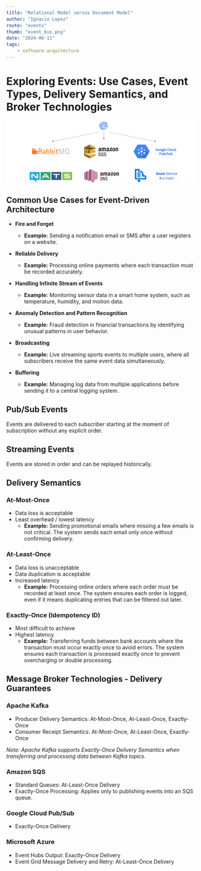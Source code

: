 ```yaml
---
title: "Relational Model versus Document Model"
author: "Ignacio Lopez"
route: "events"
thumb: "event_bus.png"
date: "2024-06-11"
tags:
    - software-arquitecture
---
```

# Exploring Events: Use Cases, Event Types, Delivery Semantics, and Broker Technologies
![conflict](./images/event.png)

## Common Use Cases for Event-Driven Architecture

- **Fire and Forget**
  - **Example:** Sending a notification email or SMS after a user registers on a website.
  
- **Reliable Delivery**
  - **Example:** Processing online payments where each transaction must be recorded accurately.
  
- **Handling Infinite Stream of Events**
  - **Example:** Monitoring sensor data in a smart home system, such as temperature, humidity, and motion data.
  
- **Anomaly Detection and Pattern Recognition**
  - **Example:** Fraud detection in financial transactions by identifying unusual patterns in user behavior.
  
- **Broadcasting**
  - **Example:** Live streaming sports events to multiple users, where all subscribers receive the same event data simultaneously.
  
- **Buffering**
  - **Example:** Managing log data from multiple applications before sending it to a central logging system.

## Pub/Sub Events
Events are delivered to each subscriber starting at the moment of subscription without any explicit order.

## Streaming Events
Events are stored in order and can be replayed historically.

## Delivery Semantics

### At-Most-Once
- Data loss is acceptable
- Least overhead / lowest latency
  - **Example:** Sending promotional emails where missing a few emails is not critical. The system sends each email only once without confirming delivery.

### At-Least-Once
- Data loss is unacceptable
- Data duplication is acceptable
- Increased latency
  - **Example:** Processing online orders where each order must be recorded at least once. The system ensures each order is logged, even if it means duplicating entries that can be filtered out later.

### Exactly-Once (Idempotency ID)
- Most difficult to achieve
- Highest latency
  - **Example:** Transferring funds between bank accounts where the transaction must occur exactly once to avoid errors. The system ensures each transaction is processed exactly once to prevent overcharging or double processing.



## Message Broker Technologies - Delivery Guarantees
### Apache Kafka
- Producer Delivery Semantics: At-Most-Once, At-Least-Once, Exactly-Once
- Consumer Receipt Semantics: At-Most-Once, At-Least-Once, Exactly-Once

*Note: Apache Kafka supports Exactly-Once Delivery Semantics when transferring and processing data between Kafka topics.*

### Amazon SQS
- Standard Queues: At-Least-Once Delivery
- Exactly-Once Processing: Applies only to publishing events into an SQS queue.

### Google Cloud Pub/Sub
- Exactly-Once Delivery

### Microsoft Azure
- Event Hubs Output: Exactly-Once Delivery
- Event Grid Message Delivery and Retry: At-Least-Once Delivery